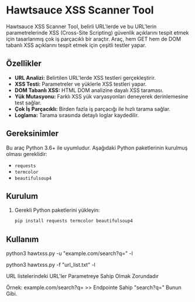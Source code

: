 # Hawtsauce XSS Scanner Tool

Hawtsauce XSS Scanner Tool, belirli URL'lerde ve bu URL'lerin parametrelerinde XSS (Cross-Site Scripting) güvenlik açıklarını tespit etmek için tasarlanmış çok iş parçacıklı bir araçtır. Araç, hem GET hem de DOM tabanlı XSS açıklarını tespit etmek için çeşitli testler yapar.

## Özellikler

- **URL Analizi:** Belirtilen URL'lerde XSS testleri gerçekleştirir.
- **XSS Testi:** Parametreler ve yüklerle XSS testleri yapar. 
- **DOM Tabanlı XSS:** HTML DOM analizine dayalı XSS taraması.
- **Yük Mutasyonu:** Farklı XSS yük varyasyonları deneyerek derinlemesine test sağlar.
- **Çok İş Parçacıklı:** Birden fazla iş parçacığı ile hızlı tarama sağlar.
- **Loglama:** Tarama sırasında detaylı loglar kaydedilir.

## Gereksinimler

Bu araç Python 3.6+ ile uyumludur. Aşağıdaki Python paketlerinin kurulmuş olması gereklidir:

- `requests`
- `termcolor`
- `beautifulsoup4`

## Kurulum

1. Gerekli Python paketlerini yükleyin:

   ```bash
   pip install requests termcolor beautifulsoup4

## Kullanım

python3 hawtxss.py -u "example.com/search?q=" -l <xsspayloadlist>

python3 hawtxss.py -f "url_list.txt" -l <xsspayloadlist>

URL listelerindeki URL'ler Parametreye Sahip Olmak Zorundadır

Örnek: example.com/search?q= >> Endpointe Sahip "search?q=" Bunun Gibi.
